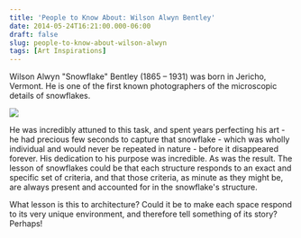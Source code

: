```yaml
---
title: 'People to Know About: Wilson Alwyn Bentley'
date: 2014-05-24T16:21:00.000-06:00
draft: false
slug: people-to-know-about-wilson-alwyn
tags: [Art Inspirations]
---
```


Wilson Alwyn "Snowflake" Bentley (1865 – 1931) was born in Jericho, Vermont. He is one of the first known photographers of the microscopic details of snowflakes.  
  

![](/images/blog/legacy/snowflakeman.jpg)

  
  
He was incredibly attuned to this task, and spent years perfecting his art - he had precious few seconds to capture that snowflake - which was wholly individual and would never be repeated in nature - before it disappeared forever. His dedication to his purpose was incredible. As was the result. The lesson of snowflakes could be that each structure responds to an exact and specific set of criteria, and that those criteria, as minute as they might be, are always present and accounted for in the snowflake's structure.  
  
What lesson is this to architecture? Could it be to make each space respond to its very unique environment, and therefore tell something of its story? Perhaps!
